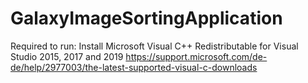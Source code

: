 # GalaxyImageSortingApplication

Required to run: Install Microsoft Visual C++ Redistributable for Visual Studio 2015, 2017 and 2019
https://support.microsoft.com/de-de/help/2977003/the-latest-supported-visual-c-downloads
